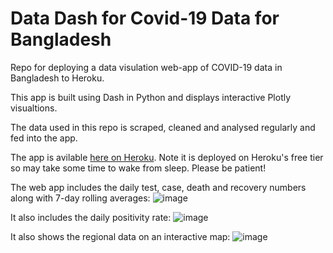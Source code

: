 # Data Dash for Covid-19 Data for Bangladesh

Repo for deploying a data visulation web-app of COVID-19 data in Bangladesh to Heroku. 

This app is built using Dash in Python and displays interactive Plotly visualtions. 

The data used in this repo is scraped, cleaned and analysed regularly and fed into the app. 

The app is avilable [here on Heroku](https://bangladesh-covid19.herokuapp.com/). 
Note it is deployed on Heroku's free tier so may take some time to wake from sleep. Please be patient!

The web app includes the daily test, case, death and recovery numbers along with 7-day rolling averages:
![image](https://user-images.githubusercontent.com/62939263/117174375-749a7280-adef-11eb-8634-08028e76bb94.png)

It also includes the daily positivity rate:
![image](https://user-images.githubusercontent.com/62939263/117174620-ba573b00-adef-11eb-8de9-c13d3ed35ee9.png)

It also shows the regional data on an interactive map:
![image](https://user-images.githubusercontent.com/62939263/117175117-4d907080-adf0-11eb-83db-f6ea66add389.png)
